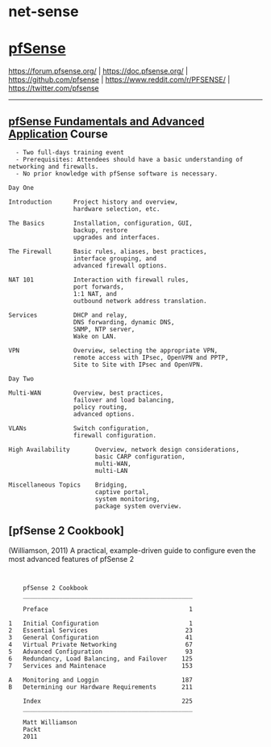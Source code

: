 # net-sense

# [pfSense](https://www.pfsense.org)

https://forum.pfsense.org/ | https://doc.pfsense.org/ | https://github.com/pfsense | https://www.reddit.com/r/PFSENSE/ | https://twitter.com/pfsense

---

## [pfSense Fundamentals and Advanced Application](https://www.pfsense.org/university/) Course
```
  - Two full-days training event
  - Prerequisites: Attendees should have a basic understanding of networking and firewalls.
  - No prior knowledge with pfSense software is necessary.
```

```
Day One

Introduction      Project history and overview,
                  hardware selection, etc.

The Basics        Installation, configuration, GUI,
                  backup, restore
                  upgrades and interfaces.

The Firewall      Basic rules, aliases, best practices,
                  interface grouping, and 
                  advanced firewall options.

NAT 101           Interaction with firewall rules,
                  port forwards,
                  1:1 NAT, and 
                  outbound network address translation.

Services          DHCP and relay,
                  DNS forwarding, dynamic DNS,
                  SNMP, NTP server,
                  Wake on LAN.

VPN               Overview, selecting the appropriate VPN,
                  remote access with IPsec, OpenVPN and PPTP,
                  Site to Site with IPsec and OpenVPN.
```

```
Day Two

Multi-WAN         Overview, best practices,
                  failover and load balancing,
                  policy routing,
                  advanced options.
                  
VLANs             Switch configuration,
                  firewall configuration.
                  
High Availability       Overview, network design considerations,
                        basic CARP configuration,
                        multi-WAN,
                        multi-LAN
                  
Miscellaneous Topics    Bridging,
                        captive portal,
                        system monitoring,
                        package system overview.
```

## [pfSense 2 Cookbook]
(Williamson, 2011)
A practical, example-driven guide to configure even the most advanced features of pfSense 2
    
```


    pfSense 2 Cookbook
    _______________________________________________
    
    Preface                                       1
    
1   Initial Configuration                         1
2   Essential Services                           23
3   General Configuration                        41
4   Virtual Private Networking                   67
5   Advanced Configuration                       93
6   Redundancy, Load Balancing, and Failover    125
7   Services and Maintenace                     153

A   Monitoring and Loggin                       187
B   Determining our Hardware Requirements       211

    Index                                       225
    _______________________________________________
    
    Matt Williamson
    Packt
    2011
```
